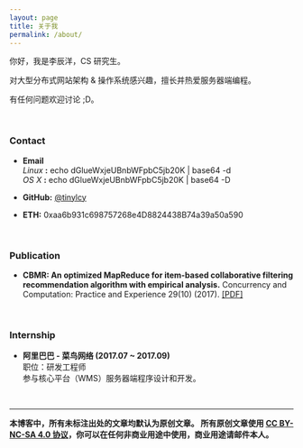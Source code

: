 ```yaml
---
layout: page
title: 关于我
permalink: /about/
---
```


你好，我是李辰洋，CS 研究生。

对大型分布式网站架构 & 操作系统感兴趣，擅长并热爱服务器端编程。

有任何问题欢迎讨论 ;D。

<br/>

### Contact

* **Email** <br/>
   *Linux* **:** echo dGlueWxjeUBnbWFpbC5jb20K | base64 -d <br/>
   *OS X* **:** echo dGlueWxjeUBnbWFpbC5jb20K | base64 -D

<p/>

* **GitHub:** [@tinylcy](https://github.com/tinylcy)

<p/>

* **ETH:** 0xaa6b931c698757268e4D8824438B74a39a50a590

<br/>

### Publication

* **CBMR: An optimized MapReduce for item-based collaborative filtering recommendation algorithm with empirical analysis.** Concurrency and Computation: Practice and Experience 29(10) (2017). [[PDF]](http://onlinelibrary.wiley.com/doi/10.1002/cpe.4092/epdf)

<br/>

### Internship

* **阿里巴巴 - 菜鸟网络 (2017.07 ~ 2017.09)**<br/>
  职位：研发工程师<br/>
  参与核心平台（WMS）服务器端程序设计和开发。

<br/>

-----

**本博客中，所有未标注出处的文章均默认为原创文章。
所有原创文章使用 [CC BY-NC-SA 4.0 协议](https://creativecommons.org/licenses/by-nc-sa/4.0/deed.zh)，你可以在任何非商业用途中使用，商业用途请邮件本人。**



 




